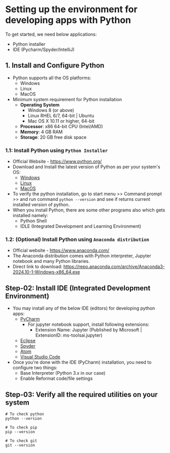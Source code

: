 # Setting up the environment for developing apps with Python

To get started, we need below applications:

- Python installer
- IDE (Pycharm/Spyder/IntelliJ)

## 1. Install and Configure Python

- Python supports all the OS platforms:
  - Windows
  - Linux
  - MacOS
- Minimum system requirement for Python installation
  - **Operating System**
    - Windows 8 (or above)
    - Linux RHEL 6/7, 64-bit | Ubuntu
    - Mac OS X 10.11 or higher, 64-bit
  - **Processor**: x86 64-bit CPU (Intel/AMD)
  - **Memory**: 4 GB RAM
  - **Storage**: 20 GB free disk space

### 1.1: Install Python using `Python Installer`

- Official Website - https://www.python.org/
- Download and Install the latest version of Python as per your system's OS:
  - [Windows](https://www.python.org/downloads/windows/)
  - [Linux](https://www.python.org/downloads/source/)
  - [MacOS](https://www.python.org/downloads/macos/)
- To verify the python installation, go to start menu >> Command prompt >> and run command `python --version` and see if returns current installed version of python.
- When you install Python, there are some other programs also which gets installed namely:
  - Python Shell
  - IDLE (Integrated Development and Learning Environment)

### 1.2: (Optional) Install Python using `Anaconda distribution`

- Official website - https://www.anaconda.com/
- The Anaconda distribution comes with Python interpreter, Jupyter notebook and many Python libraries.
- Direct link to download: https://repo.anaconda.com/archive/Anaconda3-2024.10-1-Windows-x86_64.exe

## Step-02: Install IDE (Integrated Development Environment)

- You may install any of the below IDE (editors) for developing python apps:
  - [PyCharm](https://www.jetbrains.com/pycharm/)
    - For jupyter notebook support, install following extensions:
      - Extension Name: Jupyter (Published by Microsoft | ExtensionID: ms-toolsai.jupyter)
  - [Eclipse](https://www.eclipse.org/eclipseide/)
  - [Spyder](https://www.spyder-ide.org/)
  - [Atom](https://atom.en.uptodown.com/windows)
  - [Visual Studio Code](https://code.visualstudio.com/)
- Once you're done with the IDE (PyCharm) installation, you need to configure two things:
  - Base Interpreter (Python 3.x in our case)
  - Enable Reformat code/file settings

## Step-03: Verify all the required utilities on your system

```
# To check python
python --version

# To check pip
pip --version

# To check git
git --version
```
